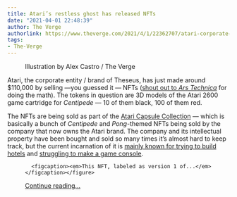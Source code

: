 ```yaml
---
title: Atari’s restless ghost has released NFTs
date: "2021-04-01 22:48:39"
author: The Verge
authorlink: https://www.theverge.com/2021/4/1/22362707/atari-corporate-entity-centipede-nft-sale-pong-collection
tags:
- The-Verge
---
```

<figure>
      <img alt="" src="https://cdn.vox-cdn.com/thumbor/f7reZk0pOz9ZMPBF97Brt0nl9vE=/0x0:2040x1360/1310x873/cdn.vox-cdn.com/uploads/chorus_image/image/69063771/acastro_210329_1777_nft_0003.0.jpg" />
        <figcaption>Illustration by Alex Castro / The Verge</figcaption>
    </figure>

  <p id="gumS06">Atari, the corporate entity / brand of Theseus, has just made around $110,000 by selling —you guessed it — NFTs (<a href="https://arstechnica.com/gaming/2021/04/ataris-corporate-zombie-raises-110000-overnight-from-centipede-nfts">shout out to <em>Ars Technica</em></a> for doing the math). The tokens in question are 3D models of the Atari 2600 game cartridge for <em>Centipede</em> — 10 of them black, 100 of them red.</p>
<p id="FiMgs6">The NFTs are being sold as part of the <a href="https://www.animocabrands.com/launches-atari-capsule-collection">Atari Capsule Collection</a> — which is basically a bunch of <em>Centipede</em> and <em>Pong</em>-themed NFTs being sold by the company that now owns the Atari brand. The company and its intellectual property have been bought and sold so many times it’s almost hard to keep track, but the current incarnation of it is <a href="https://www.theverge.com/2020/1/27/21083746/atari-hotels-esports-true-north-studio-gsd-group-phoenix-game-rooms">mainly known for trying to build hotels</a> and <a href="https://www.theverge.com/2019/10/10/20907755/atari-vcs-troubled-development-architect-operating-system-crowdfunding-campaign">struggling to make a game console</a>.</p>
  <figure class="e-image">
        
      <figcaption><em>This NFT, labeled as version 1 of...</em></figcaption></figure>
  <p>
    <a href="https://www.theverge.com/2021/4/1/22362707/atari-corporate-entity-centipede-nft-sale-pong-collection">Continue reading&hellip;</a>
  </p>